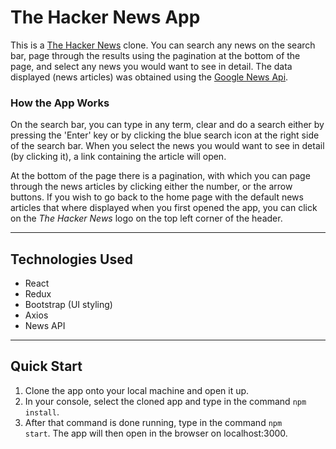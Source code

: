 # The Hacker News App

This is a [The Hacker News](https://thehackernews.com/) clone. You can search any news on the search bar, page through the results using the pagination at the bottom of the page, and select any news you would want to see in detail. The data displayed (news articles) was obtained using the [Google News Api](https://newsapi.org/).

### How the App Works

On the search bar, you can type in any term, clear and do a search either by pressing the 'Enter' key or by clicking the blue search icon at the right side of the search bar. When you select the news you would want to see in detail (by clicking it), a link containing the article will open.

At the bottom of the page there is a pagination, with which you can page through the news articles by clicking either the number, or the arrow buttons. If you wish to go back to the home page with the default news articles that where displayed when you first opened the app, you can click on the _The Hacker News_ logo on the top left corner of the header.

---

## Technologies Used

-   React
-   Redux
-   Bootstrap (UI styling)
-   Axios
-   News API

---

## Quick Start

1. Clone the app onto your local machine and open it up.
2. In your console, select the cloned app and type in the command <code>npm install</code>.
3. After that command is done running, type in the command <code>npm start</code>. The app will then open in the browser on localhost:3000.
